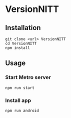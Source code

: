 # VersionNITT

## Installation

```
git clone <url> VersionNITT
cd VersionNITT
npm install
```

## Usage

### Start Metro server

```
npm run start
```

### Install app

```
npm run android
```
